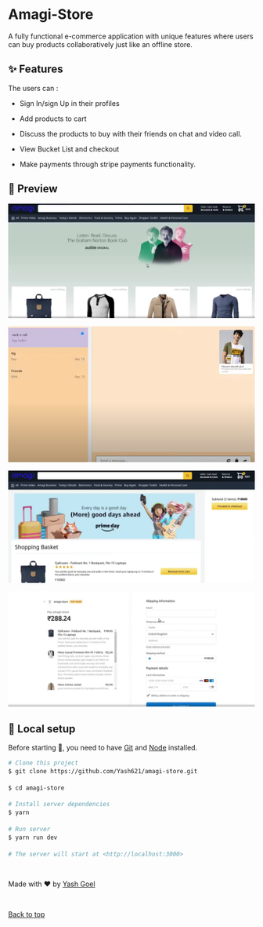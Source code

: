 # Amagi-Store

A fully functional e-commerce application with unique features where users can buy products collaboratively just like an offline store.

## :sparkles: Features

The users can :

* Sign In/sign Up in their profiles

* Add products to cart

* Discuss the products to buy with their friends on chat and video call.  

* View Bucket List and checkout

* Make payments through stripe payments functionality.
  
 ## :eyes: Preview
 
 ![alt-text-1](https://github.com/Yash621/amagi-store/blob/master/assets/Screenshot%202022-02-17%20165957.png "title-1")         
 
 ![alt-text-2](https://github.com/Yash621/amagi-store/blob/master/assets/Screenshot%202022-02-17%20165420.png "title-2")
 
 ![alt-text-1](https://github.com/Yash621/amagi-store/blob/master/assets/Screenshot%202022-02-17%20170043.png) 
 
 ![alt-text-2](https://github.com/Yash621/amagi-store/blob/master/assets/Screenshot%202022-02-17%20170108.png "title-2")

## :tada: Local setup

Before starting :checkered_flag:, you need to have [Git](https://git-scm.com) and [Node](https://nodejs.org/en/) installed.

```bash
# Clone this project
$ git clone https://github.com/Yash621/amagi-store.git

$ cd amagi-store

# Install server dependencies
$ yarn

# Run server
$ yarn run dev

# The server will start at <http://localhost:3000>
```

&#xa0;

Made with :heart: by <a href="https://github.com/Yash621" target="_blank">Yash Goel</a>

&#xa0;

<a href="#top">Back to top</a>


